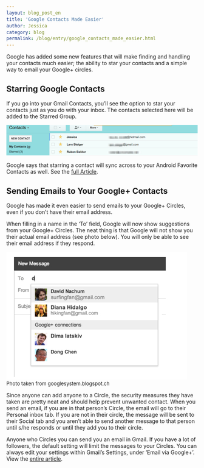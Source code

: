 ```yaml
---
layout: blog_post_en
title: 'Google Contacts Made Easier'
author: Jessica
category: blog
permalink: /blog/entry/google_contacts_made_easier.html
---
```


Google has added some new features that will make finding and handling your contacts much easier; the ability to star your contacts and a simple way to email your Google+ circles.

Starring Google Contacts
---

If you go into your Gmail Contacts, you’ll see the option to star your contacts just as you do with your inbox.  The contacts selected here will be added to the Starred Group.  

![Starring Google Contacts](/assets/blog/2014-02-12-google_contacts_made_easier/starring_google_contacts.jpg)

Google says that starring a contact will sync across to your Android Favorite Contacts as well. See the [full Article](http://googlesystem.blogspot.ch/2014/01/star-google-contacts.html).


Sending Emails to Your Google+ Contacts
---

Google has made it even easier to send emails to your Google+ Circles, even if you don’t have their email address.  

When filling in a name in the ‘To’ field, Google will now show suggestions from your Google+ Circles.  The neat thing is that Google will not show you their actual email address (see photo below). You will only be able to see their email address if they respond.  

![Google Plus](/assets/blog/2014-02-12-google_contacts_made_easier/google_plus.jpg)
<div style="font-size: 13px; margin-top:-15px">Photo taken from googlesystem.blogspot.ch</div>

Since anyone can add anyone to a Circle, the security measures they have taken are pretty neat and should help prevent unwanted contact.  When you send an email, if you are in that person’s Circle, the email will go to their Personal inbox tab.  If you are not in their circle, the message will be sent to their Social tab and you aren’t able to send another message to that person until s/he responds or until they add you to their circle.

Anyone who Circles you can send you an email in Gmail.  If you have a lot of followers, the default setting will limit the messages to your Circles.  You can always edit your settings within Gmail’s Settings, under ‘Email via Google+’. View the [entire article](http://googlesystem.blogspot.ch/2014/01/send-email-to-your-google-circles.html).



